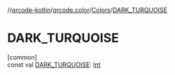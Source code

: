 //[qrcode-kotlin](../../../index.md)/[qrcode.color](../index.md)/[Colors](index.md)/[DARK_TURQUOISE](-d-a-r-k_-t-u-r-q-u-o-i-s-e.md)

# DARK_TURQUOISE

[common]\
const val [DARK_TURQUOISE](-d-a-r-k_-t-u-r-q-u-o-i-s-e.md): [Int](https://kotlinlang.org/api/latest/jvm/stdlib/kotlin/-int/index.html)
